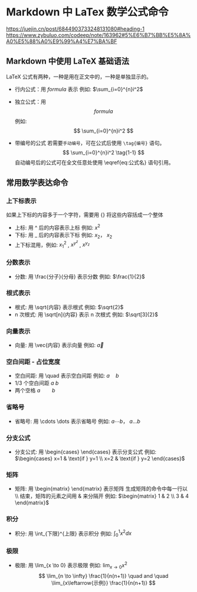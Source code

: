 # Markdown 中 LaTex 数学公式命令
https://juejin.cn/post/6844903733248131080#heading-1
https://www.zybuluo.com/codeep/note/163962#5%E6%B7%BB%E5%8A%A0%E5%88%A0%E9%99%A4%E7%BA%BF

## Markdown 中使用 LaTeX 基础语法

LaTeX 公式有两种，一种是用在正文中的，一种是单独显示的。

- 行内公式：用 $formula$ 表示
  例如: $\sum_{i=0}^{n}i^2$
- 独立公式：用 $$formula$$ 
  例如: $$ \sum_{i=0}^{n}i^2 $$

- 带编号的公式
  若需要`手动编号`，可在公式后使用 `\tag{编号}` 语句。
  $$ \sum_{i=0}^{n}i^2 \tag{1-1} $$
  自动编号后的公式可在全文任意处使用 \eqref{eq:公式名} 语句引用。

## 常用数学表达命令

### 上下标表示
如果上下标的内容多于一个字符，需要用 {} 将这些内容括成一个整体
- 上标: 用 ^ 后的内容表示上标
  例如: $x^2$
- 下标: 用 _ 后的内容表示下标
  例如: $x_2$， $x_{2}$
- 上下标混用，例如: $x_1^2$ , $x^{y^{z} }$ , $x^{y_z}$

### 分数表示
- 分数: 用 \frac{分子}{分母} 表示分数
  例如: $\frac{1}{2}$

### 根式表示
- 根式: 用 \sqrt{内容} 表示根式
  例如: $\sqrt{2}$
- n 次根式: 用 \sqrt[n]{内容} 表示 n 次根式
  例如: $\sqrt[3]{2}$

### 向量表示
- 向量: 用 \vec{内容} 表示向量
  例如: $\vec{a}$

### 空白间距 - 占位宽度
- 空白间距: 用 \quad 表示空白间距
  例如: $a\quad b$
- 1/3 个空白间距
  $a\ b$
- 两个空格
   $a\qquad b$

### 省略号
- 省略号: 用 \cdots \dots 表示省略号
  例如: $a\cdots b$， $a\dots b$

### 分支公式
- 分支公式: 用 \begin{cases} \end{cases} 表示分支公式
  例如: $\begin{cases} x=1 & \text{if } y=1 \\ x=2 & \text{if } y=2 \end{cases}$

### 矩阵
- 矩阵: 用 \begin{matrix} \end{matrix} 表示矩阵
  生成矩阵的命令中每一行以 \\\ 结束，矩阵的元素之间用 & 来分隔开
  例如: $\begin{matrix} 1 & 2 \\ 3 & 4 \end{matrix}$

### 积分
- 积分: 用 \int_{下限}^{上限} 表示积分
  例如: $\int_{0}^{1} x^2 dx$

### 极限
- 极限: 用 \lim_{x \to 0} 表示极限
  例如: $\lim_{x \to 0} x^2$
  $$ \lim_{n \to \infty} \frac{1}{n(n+1)} \quad and \quad \lim_{x\leftarrow{示例}} \frac{1}{n(n+1)} $$
